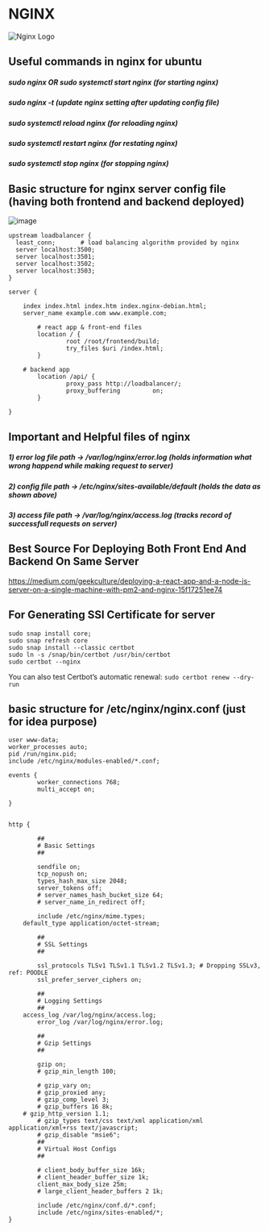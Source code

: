 # NGINX

![Nginx Logo](https://miro.medium.com/max/1400/1*z7-lgU_f9u7IXzuMa9Cebw.png)

## Useful commands in nginx for ubuntu

##### sudo nginx OR sudo systemctl start nginx  (for starting nginx)
##### sudo nginx -t (update nginx setting after updating config file)
##### sudo systemctl reload nginx (for reloading nginx)
##### sudo systemctl restart nginx (for restating nginx)
##### sudo systemctl stop nginx (for stopping nginx)

## Basic structure for nginx server config file (having both frontend and backend deployed)
![image](https://user-images.githubusercontent.com/44976021/179823620-7bb10265-1f5d-4abd-8859-c992bbe94c63.png)

```
upstream loadbalancer {
  least_conn;		# load balancing algorithm provided by nginx
  server localhost:3500;
  server localhost:3501;
  server localhost:3502;
  server localhost:3503;
}

server {

	index index.html index.htm index.nginx-debian.html;
	server_name example.com www.example.com;

        # react app & front-end files
        location / {
                root /root/frontend/build;
                try_files $uri /index.html;
        }
	
	# backend app
        location /api/ {
                proxy_pass http://loadbalancer/;
                proxy_buffering         on;
        }

}
```

## Important and Helpful files of nginx
##### 1) error log file path ->  /var/log/nginx/error.log (holds information what wrong happend while making request to server)
##### 2) config file path ->  /etc/nginx/sites-available/default (holds the data as shown above)
##### 3) access file path -> /var/log/nginx/access.log (tracks record of successfull requests on server)

## Best Source For Deploying Both Front End And Backend On Same Server
https://medium.com/geekculture/deploying-a-react-app-and-a-node-js-server-on-a-single-machine-with-pm2-and-nginx-15f17251ee74

## For Generating SSl Certificate for server
```
sudo snap install core; 
sudo snap refresh core
sudo snap install --classic certbot
sudo ln -s /snap/bin/certbot /usr/bin/certbot
sudo certbot --nginx
```
You can also test Certbot’s automatic renewal: ```sudo certbot renew --dry-run```



## basic structure for /etc/nginx/nginx.conf (just for idea purpose)

```
user www-data;
worker_processes auto;
pid /run/nginx.pid;
include /etc/nginx/modules-enabled/*.conf;

events {
        worker_connections 768;
        multi_accept on;

}


http {

        ##
        # Basic Settings
        ##

        sendfile on;
        tcp_nopush on;
        types_hash_max_size 2048;
        server_tokens off;
        # server_names_hash_bucket_size 64;
        # server_name_in_redirect off;

        include /etc/nginx/mime.types;
	default_type application/octet-stream;

        ##
        # SSL Settings
        ##

        ssl_protocols TLSv1 TLSv1.1 TLSv1.2 TLSv1.3; # Dropping SSLv3, ref: POODLE
        ssl_prefer_server_ciphers on;

        ##
        # Logging Settings
        ##
	access_log /var/log/nginx/access.log;
        error_log /var/log/nginx/error.log;
     
        ##
        # Gzip Settings
        ##

        gzip on;
        # gzip_min_length 100;

        # gzip_vary on;
        # gzip_proxied any;
        # gzip_comp_level 3;
        # gzip_buffers 16 8k;
	# gzip_http_version 1.1;
        # gzip_types text/css text/xml application/xml application/xml+rss text/javascript;
        # gzip_disable "msie6";
        ##
        # Virtual Host Configs
        ##
        
        # client_body_buffer_size 16k;
        # client_header_buffer_size 1k;
        client_max_body_size 25m;
        # large_client_header_buffers 2 1k;
        
        include /etc/nginx/conf.d/*.conf;
        include /etc/nginx/sites-enabled/*;
}

```

